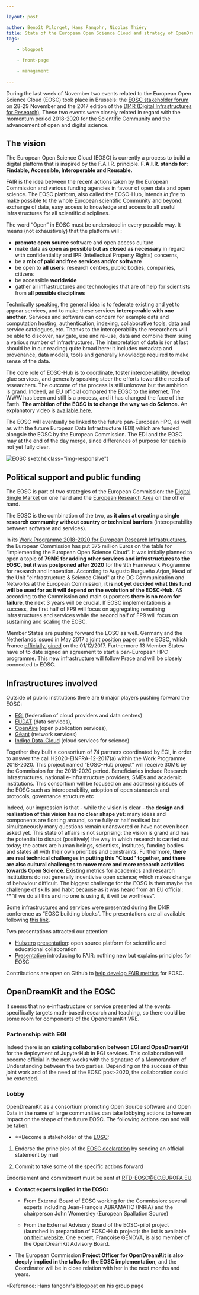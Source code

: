 ```yaml
---

layout: post

author: Benoît Pilorget, Hans Fangohr, Nicolas Thiéry
title: State of the European Open Science Cloud and strategy of OpenDreamKit
tags:
  
    - blogpost

    - front-page

    - management
    
---
```




During the last week of November two events related to the European Open Science Cloud (EOSC) took place in Brussels: the [EOSC stakeholder forum](https://eoscpilot.eu/eosc-stakeholder-forum-shaping-future-eosc) on 28-29 November and the 2017 edition of the [DI4R (Digital Infrastructures for Research)](https://www.digitalinfrastructures.eu/). These two events were closely related in regard with the momentum period 2018-2020 for the Scientific Community and the advancement of open and digital science.


## The vision

The European Open Science Cloud (EOSC) is currently a process to build a digital platform that is inspired by the F.A.I.R. principle. **F.A.I.R. stands for: Findable, Accessible, Interoperable and Reusable.**

FAIR is the idea between the recent actions taken by the European Commission and various funding agencies in favour of open data and open science.
The EOSC platform, also called the EOSC-Hub, intends *in fine* to make possible to the whole European scientific Community and beyond: exchange of data, easy access to knowledge and access to all useful infrastructures for all scientific disciplines.

The word “Open” in EOSC must be understood in every possible way. It means (not exhaustively) that the platform will :
- **promote open source** software and open access culture
- make data **as open as possible but as closed as necessary** in regard with confidentiality and IPR (Intellectual Property Rights) concerns,
- be a **mix of paid and free services and/or software**
- be open to **all users**: research centres, public bodies, companies, citizens
- be accessible **worldwide**
- gather all infrastructures and technologies that are of help for scientists from **all possible disciplines**

Technically speaking, the general idea is to federate existing and yet to appear services, and to make these services **interoperable with one another**. Services and software can concern for example data and computation hosting, authentication, indexing, collaborative tools, data and service catalogues, etc. Thanks to the interoperability the researchers will be able to discover, navigate, use and re-use, data and combine them suing a various number of infrastructures. The interpretation of data is (or at last should be in our reading) quite broad here: it includes metadata and provenance, data models, tools and generally knowledge required to make sense of the data.

The core role of EOSC-Hub is to coordinate, foster interoperability, develop glue services, and generally speaking steer the efforts toward the needs of researchers. The outcome of the process is still unknown but the ambition is grand. Indeed, an EU official compared the EOSC to the internet. The WWW has been and still is a process, and it has changed the face of the Earth. **The ambition of the EOSC is to change the way we do Science.**
An explanatory video is [available here.](https://www.youtube.com/watch?time_continue=141&v=SC4-O8BmI4I)

The EOSC will eventually be linked to the future pan-European HPC, as well as with the future European Data Infrastructure (EDI) which are funded alongsie the EOSC by the European Commission. The EDI and the EOSC may at the end of the day merge, since differences of purpose for each is not yet fully clear. 

![EOSC sketch](/public/images/EOSC-sketch.JPG){:class="img-responsive"}


## Political support and public funding

The EOSC is part of two strategies of the European Commission: the [Digital Single Market](https://ec.europa.eu/digital-single-market/en/policies/shaping-digital-single-market) on one hand and the [European Research Area](http://ec.europa.eu/research/era/index_en.htm) on the other hand.

The EOSC is the combination of the two, as **it aims at creating a single research community without country or technical barriers** (interoperability between software and services). 

In its [Work Programme 2018-2020 for European Research Infrastructures](http://ec.europa.eu/research/participants/data/ref/h2020/wp/2018-2020/main/h2020-wp1820-infrastructures_en.pdf), the European Commission has put 375 million Euros on the table for “implementing the European Open Science Cloud”. It was initially planned to open a topic of **79M€ for adding other services and infrastructures to the EOSC, but it was postponed after 2020** for the 9th Framework Programme for research and Innovation. According to Augusto Burgueño Arjon, Head of the Unit "eInfrastructure & Science Cloud" at the DG Communication and Networks at the European Commission, **it is not yet decided what this fund will be used for as it will depend on the evolution of the EOSC-Hub**. AS according to the Commission and main supporters **there is no room for failure**, the next 3 years will be crucial. If EOSC implementation is a success, the first half of FP9 will focus on aggregating remaining infrastructures and services while the second half of FP9 will focus on sustaining and scaling the EOSC.

Member States are pushing forward the EOSC as well. Germany and the Netherlands issued in May 2017 a [joint position paper](https://www.government.nl/documents/reports/2017/05/30/joint-position-paper-on-the-european-open-science-cloud) on the EOSC, which France [officially joined](https://twitter.com/VidalFrederique/status/936650264899178497) on the 01/12/2017. Furthermore 13 Member States have of to date signed an agreement to start a pan-European HPC programme. This new infrastructure will follow Prace and will be closely connected to EOSC.



## Infrastructures involved

Outside of public institutions there are 6 major players pushing forward the EOSC:
- [EGI](https://www.egi.eu/) (federation of cloud providers and data centres)
- [EUDAT](https://eudat.eu/) (data services), 
- [OpenAire](https://www.openaire.eu/) (open publication services),
- [Géant](https://www.geant.org/) (network services)
- [Indigo Data-Cloud](https://www.indigo-datacloud.eu/) (cloud services for science)

Together they built a consortium of 74 partners coordinated by EGI, in order to answer the call H2020-EINFRA-12-2017(a) within the Work Programme 2018-2020. This project named “EOSC-Hub project” will receive 30M€ by the Commission for the 2018-2020 period. Beneficiaries include Research Infrastructures, national e-Infrastructure providers, SMEs and academic institutions. This consortium will be focused on and addressing issues of the EOSC such as interoperability, adoption of open standards and protocols, governance structure etc

Indeed, our impression is that - while the vision is clear - **the design and realisation of this vision has no clear shape yet**: many ideas and components are floating around, some fully or half realised but simultaneously many questions remain unanswered or have not even been asked yet. This state of affairs is not surprising: the vision is grand and has the potential to disrupt (positively) the way in which research is carried out today; the actors are human beings, scientists, institutes, funding bodies and states all with their own priorities and constraints.
Furthermore, **there are real technical challenges in putting this "Cloud" together, and there are also cultural challenges to move more and more research activities towards Open Science**. Existing metrics for academics and research institutions do not generally incentivise open science; which makes change of behaviour difficult. The biggest challenge for the EOSC is then maybe the challenge of skills and habit because as it was heard from an EU official: **“if we do all this and no one is using it, it will be worthless”.

Some infrastructures and services were presented during the DI4R conference as “EOSC building blocks”. The presentations are all available following [this link](https://indico.egi.eu/indico/event/3455/timetable/#all).

Two presentations attracted our attention:

- [Hubzero](https://help.hubzero.org/) [presentation](https://indico.egi.eu/indico/event/3455/session/7/contribution/137/material/slides/0.pdf): open source platform for scientific and educational collaboration
- [Presentation](https://indico.egi.eu/indico/event/3455/session/7/contribution/137/material/slides/0.pdf) introducing to FAIR: nothing new but explains principles for EOSC

Contributions are open on Github to [help develop FAIR metrics](https://github.com/FAIRMetrics/Metrics) for EOSC.



## OpenDreamKit and the EOSC

It seems that no e-infrastructure or service presented at the events specifically targets math-based research and teaching, so there could be some room for components of the OpendreamKit VRE.


### Partnership with EGI

Indeed there is an **existing collaboration between EGI and OpenDreamKit** for the deployment of JupyterHub in EGI services. This collaboration will become official in the next weeks with the signature of a Memorandum of Understanding between the two parties.
Depending on the success of this joint work and of the need of the EOSC post-2020, the collaboration could be extended.


### Lobby

OpenDreamKit as a consortium promoting Open Source software and Open Data in the name of large communities can take lobbying actions to have an impact on the shape of the future EOSC. The following actions can and will be taken:

- **Become a stakeholder of the [EOSC](https://ec.europa.eu/research/openscience/index.cfm?pg=open-science-cloud):

1) Endorse the principles of the [EOSC declaration](https://ec.europa.eu/research/openscience/pdf/eosc_declaration.pdf#view=fit&pagemode=none) by sending an official statement by mail
 
2) Commit to take some of the specific actions forward

Endorsement and commitment must be sent at [RTD-EOSC@EC.EUROPA.EU](mailto:RTD-EOSC@EC.EUROPA.EU).

- **Contact experts implied in the EOSC:**
  - From External Board of EOSC working for the Commission: several experts including Jean-François ABRAMATIC (INRIA) and the chairperson John Womersley (European Spallation Source)

  - From the External Advisory Board of the EOSC-pilot project (launched in preparation of EOSC-Hub project): the list is available [on their website](https://eoscpilot.eu/about/external-advisory-board). One expert, Françoise GENOVA, is also member of the OpenDreamKit Advisory Board.

- The European Commission **Project Officer for OpenDreamKit is also deeply implied in the talks for the EOSC implementation**, and the Coordinator will be in close relation with her in the next months and years.

*Reference: Hans fangohr's [blogpost](http://www.southampton.ac.uk/~fangohr/blog/) on his group page
